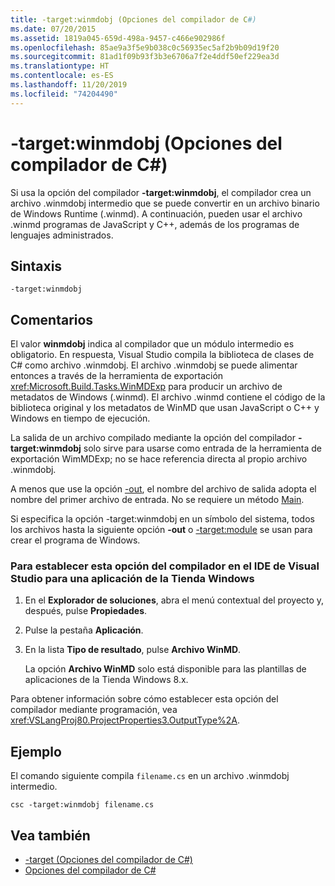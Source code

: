 ```yaml
---
title: -target:winmdobj (Opciones del compilador de C#)
ms.date: 07/20/2015
ms.assetid: 1819a045-659d-498a-9457-c466e902986f
ms.openlocfilehash: 85ae9a3f5e9b038c0c56935ec5af2b9b09d19f20
ms.sourcegitcommit: 81ad1f09b93f3b3e6706a7f2e4ddf50ef229ea3d
ms.translationtype: HT
ms.contentlocale: es-ES
ms.lasthandoff: 11/20/2019
ms.locfileid: "74204490"
---
```

# <a name="-targetwinmdobj-c-compiler-options"></a>-target:winmdobj (Opciones del compilador de C#)
Si usa la opción del compilador **-target:winmdobj**, el compilador crea un archivo .winmdobj intermedio que se puede convertir en un archivo binario de Windows Runtime (.winmd). A continuación, pueden usar el archivo .winmd programas de JavaScript y C++, además de los programas de lenguajes administrados.  
  
## <a name="syntax"></a>Sintaxis  
  
```console  
-target:winmdobj  
```  
  
## <a name="remarks"></a>Comentarios  
 El valor **winmdobj** indica al compilador que un módulo intermedio es obligatorio. En respuesta, Visual Studio compila la biblioteca de clases de C# como archivo .winmdobj. El archivo .winmdobj se puede alimentar entonces a través de la herramienta de exportación <xref:Microsoft.Build.Tasks.WinMDExp> para producir un archivo de metadatos de Windows (.winmd). El archivo .winmd contiene el código de la biblioteca original y los metadatos de WinMD que usan JavaScript o C++ y Windows en tiempo de ejecución.  
  
 La salida de un archivo compilado mediante la opción del compilador **-target:winmdobj** solo sirve para usarse como entrada de la herramienta de exportación WimMDExp; no se hace referencia directa al propio archivo .winmdobj.  
  
 A menos que use la opción [-out](./out-compiler-option.md), el nombre del archivo de salida adopta el nombre del primer archivo de entrada. No se requiere un método [Main](../../programming-guide/main-and-command-args/index.md).  
  
 Si especifica la opción -target:winmdobj en un símbolo del sistema, todos los archivos hasta la siguiente opción **-out** o [-target:module](./target-module-compiler-option.md) se usan para crear el programa de Windows.  
  
### <a name="to-set-this-compiler-option-in-the-visual-studio-ide-for-a-windows-store-app"></a>Para establecer esta opción del compilador en el IDE de Visual Studio para una aplicación de la Tienda Windows  
  
1. En el **Explorador de soluciones**, abra el menú contextual del proyecto y, después, pulse **Propiedades**.  
  
2. Pulse la pestaña **Aplicación**.  
  
3. En la lista **Tipo de resultado**, pulse **Archivo WinMD**.  
  
     La opción **Archivo WinMD** solo está disponible para las plantillas de aplicaciones de la Tienda Windows 8.x.  
  
 Para obtener información sobre cómo establecer esta opción del compilador mediante programación, vea <xref:VSLangProj80.ProjectProperties3.OutputType%2A>.  
  
## <a name="example"></a>Ejemplo  
 El comando siguiente compila `filename.cs` en un archivo .winmdobj intermedio.  
  
```console  
csc -target:winmdobj filename.cs  
```  
  
## <a name="see-also"></a>Vea también

- [-target (Opciones del compilador de C#)](./target-compiler-option.md)
- [Opciones del compilador de C#](./index.md)

